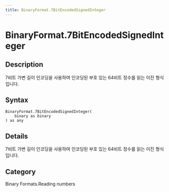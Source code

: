 ```yaml
---
title: BinaryFormat.7BitEncodedSignedInteger
---
```


# BinaryFormat.7BitEncodedSignedInteger


## Description

7비트 가변 길이 인코딩을 사용하여 인코딩된 부호 있는 64비트 정수를 읽는 이진 형식입니다.


## Syntax

```powerquery
BinaryFormat.7BitEncodedSignedInteger(
    binary as binary
) as any
```


## Details

7비트 가변 길이 인코딩을 사용하여 인코딩된 부호 있는 64비트 정수를 읽는 이진 형식입니다.



## Category
Binary Formats.Reading numbers
